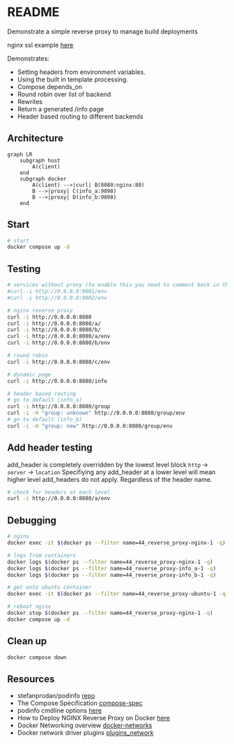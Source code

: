 # README

Demonstrate a simple reverse proxy to manage build deployments

nginx ssl example [here](https://github.com/chrisguest75/sysadmin_examples/tree/master/19_letsencrypt)  

Demonstrates:

* Setting headers from environment variables.
* Using the built in template processing.
* Compose depends_on
* Round robin over list of backend
* Rewrites
* Return a generated /info page
* Header based routing to different backends

## Architecture

```mermaid
graph LR
    subgraph host
        A(client)
    end
    subgraph docker
        A(client) -->|curl| B(8080:nginx:80)
        B -->|proxy| C(info_a:9898)
        B -->|proxy| D(info_b:9898)
    end
```

## Start

```sh
# start 
docker compose up -d
```

## Testing

```sh
# services without proxy (to enable this you need to comment back in the port mappings in the docker compose)
#curl -i http://0.0.0.0:9001/env          
#curl -i http://0.0.0.0:9002/env

# nginx reverse proxy
curl -i http://0.0.0.0:8080
curl -i http://0.0.0.0:8080/a/
curl -i http://0.0.0.0:8080/b/
curl -i http://0.0.0.0:8080/a/env
curl -i http://0.0.0.0:8080/b/env

# round robin
curl -i http://0.0.0.0:8080/c/env

# dynamic page
curl -i http://0.0.0.0:8080/info

# header based routing
# go to default (info_a)
curl -i http://0.0.0.0:8080/group
curl -i -H "group: unknown" http://0.0.0.0:8080/group/env   
# go to default (info_b)
curl -i -H "group: new" http://0.0.0.0:8080/group/env     
```

## Add header testing

add_header is completely overridden by the lowest level block 
`http` -> `server` -> `location`
Specifiying any add_header at a lower level will mean higher level add_headers do not apply.  Regardless of the header name.

```sh
# check for headers at each level
curl -i http://0.0.0.0:8080/a/env
```

## Debugging

```sh
# nginx
docker exec -it $(docker ps --filter name=44_reverse_proxy-nginx-1 -q) /bin/sh   

# logs from containers
docker logs $(docker ps --filter name=44_reverse_proxy-nginx-1 -q)
docker logs $(docker ps --filter name=44_reverse_proxy-info_a-1 -q)
docker logs $(docker ps --filter name=44_reverse_proxy-info_b-1 -q)

# get onto ubuntu container
docker exec -it $(docker ps --filter name=44_reverse_proxy-ubuntu-1 -q) /bin/sh

# reboot nginx
docker stop $(docker ps --filter name=44_reverse_proxy-nginx-1 -q) 
docker compose up -d
```

## Clean up

```sh
docker compose down
```

## Resources

* stefanprodan/podinfo [repo](https://github.com/stefanprodan/podinfo)  
* The Compose Specification [compose-spec](https://github.com/compose-spec/compose-spec/blob/master/spec.md)  
* podinfo cmdline options [here](https://github.com/stefanprodan/podinfo/blob/master/charts/podinfo/templates/deployment.yaml)  
* How to Deploy NGINX Reverse Proxy on Docker [here](https://phoenixnap.com/kb/docker-nginx-reverse-proxy)  
* Docker Networking overview [docker-networks](https://docs.docker.com/network/)  
* Docker network driver plugins [plugins_network](https://docs.docker.com/engine/extend/plugins_network/)  

